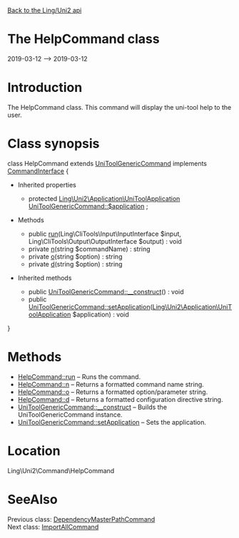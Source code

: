 [Back to the Ling/Uni2 api](https://github.com/lingtalfi/Uni2/blob/master/doc/api/Ling/Uni2.md)



The HelpCommand class
================
2019-03-12 --> 2019-03-12






Introduction
============

The HelpCommand class.
This command will display the uni-tool help to the user.



Class synopsis
==============


class <span class="pl-k">HelpCommand</span> extends [UniToolGenericCommand](https://github.com/lingtalfi/Uni2/blob/master/doc/api/Ling/Uni2/Command/UniToolGenericCommand.md) implements [CommandInterface](https://github.com/lingtalfi/CliTools/blob/master/doc/api/Ling/CliTools/Command/CommandInterface.md) {

- Inherited properties
    - protected [Ling\Uni2\Application\UniToolApplication](https://github.com/lingtalfi/Uni2/blob/master/doc/api/Ling/Uni2/Application/UniToolApplication.md) [UniToolGenericCommand::$application](#property-application) ;

- Methods
    - public [run](https://github.com/lingtalfi/Uni2/blob/master/doc/api/Ling/Uni2/Command/HelpCommand/run.md)(Ling\CliTools\Input\InputInterface $input, Ling\CliTools\Output\OutputInterface $output) : void
    - private [n](https://github.com/lingtalfi/Uni2/blob/master/doc/api/Ling/Uni2/Command/HelpCommand/n.md)(string $commandName) : string
    - private [o](https://github.com/lingtalfi/Uni2/blob/master/doc/api/Ling/Uni2/Command/HelpCommand/o.md)(string $option) : string
    - private [d](https://github.com/lingtalfi/Uni2/blob/master/doc/api/Ling/Uni2/Command/HelpCommand/d.md)(string $option) : string

- Inherited methods
    - public [UniToolGenericCommand::__construct](https://github.com/lingtalfi/Uni2/blob/master/doc/api/Ling/Uni2/Command/UniToolGenericCommand/__construct.md)() : void
    - public [UniToolGenericCommand::setApplication](https://github.com/lingtalfi/Uni2/blob/master/doc/api/Ling/Uni2/Command/UniToolGenericCommand/setApplication.md)([Ling\Uni2\Application\UniToolApplication](https://github.com/lingtalfi/Uni2/blob/master/doc/api/Ling/Uni2/Application/UniToolApplication.md) $application) : void

}






Methods
==============

- [HelpCommand::run](https://github.com/lingtalfi/Uni2/blob/master/doc/api/Ling/Uni2/Command/HelpCommand/run.md) &ndash; Runs the command.
- [HelpCommand::n](https://github.com/lingtalfi/Uni2/blob/master/doc/api/Ling/Uni2/Command/HelpCommand/n.md) &ndash; Returns a formatted command name string.
- [HelpCommand::o](https://github.com/lingtalfi/Uni2/blob/master/doc/api/Ling/Uni2/Command/HelpCommand/o.md) &ndash; Returns a formatted option/parameter string.
- [HelpCommand::d](https://github.com/lingtalfi/Uni2/blob/master/doc/api/Ling/Uni2/Command/HelpCommand/d.md) &ndash; Returns a formatted configuration directive string.
- [UniToolGenericCommand::__construct](https://github.com/lingtalfi/Uni2/blob/master/doc/api/Ling/Uni2/Command/UniToolGenericCommand/__construct.md) &ndash; Builds the UniToolGenericCommand instance.
- [UniToolGenericCommand::setApplication](https://github.com/lingtalfi/Uni2/blob/master/doc/api/Ling/Uni2/Command/UniToolGenericCommand/setApplication.md) &ndash; Sets the application.





Location
=============
Ling\Uni2\Command\HelpCommand


SeeAlso
==============
Previous class: [DependencyMasterPathCommand](https://github.com/lingtalfi/Uni2/blob/master/doc/api/Ling/Uni2/Command/DependencyMasterPathCommand.md)<br>Next class: [ImportAllCommand](https://github.com/lingtalfi/Uni2/blob/master/doc/api/Ling/Uni2/Command/ImportAllCommand.md)<br>
